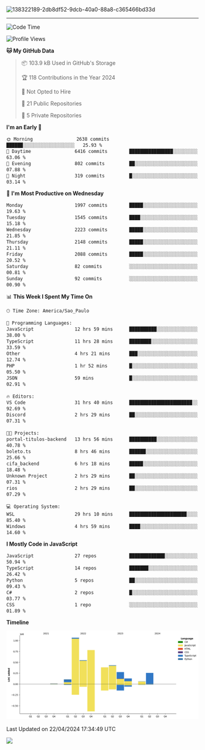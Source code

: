 
![138322189-2db8df52-9dcb-40a0-88a8-c365466bd33d](https://user-images.githubusercontent.com/89656623/214648213-d698ffe7-0c15-4728-8ac0-3e241011cc78.gif)

---

<!--START_SECTION:waka-->
![Code Time](http://img.shields.io/badge/Code%20Time-63%20hrs%2021%20mins-blue)

![Profile Views](http://img.shields.io/badge/Profile%20Views-11-blue)

**🐱 My GitHub Data** 

> 📦 103.9 kB Used in GitHub's Storage 
 > 
> 🏆 118 Contributions in the Year 2024
 > 
> 🚫 Not Opted to Hire
 > 
> 📜 21 Public Repositories 
 > 
> 🔑 5 Private Repositories 
 > 
**I'm an Early 🐤** 

```text
🌞 Morning                2638 commits        ██████░░░░░░░░░░░░░░░░░░░   25.93 % 
🌆 Daytime                6416 commits        ████████████████░░░░░░░░░   63.06 % 
🌃 Evening                802 commits         ██░░░░░░░░░░░░░░░░░░░░░░░   07.88 % 
🌙 Night                  319 commits         █░░░░░░░░░░░░░░░░░░░░░░░░   03.14 % 
```
📅 **I'm Most Productive on Wednesday** 

```text
Monday                   1997 commits        █████░░░░░░░░░░░░░░░░░░░░   19.63 % 
Tuesday                  1545 commits        ████░░░░░░░░░░░░░░░░░░░░░   15.18 % 
Wednesday                2223 commits        █████░░░░░░░░░░░░░░░░░░░░   21.85 % 
Thursday                 2148 commits        █████░░░░░░░░░░░░░░░░░░░░   21.11 % 
Friday                   2088 commits        █████░░░░░░░░░░░░░░░░░░░░   20.52 % 
Saturday                 82 commits          ░░░░░░░░░░░░░░░░░░░░░░░░░   00.81 % 
Sunday                   92 commits          ░░░░░░░░░░░░░░░░░░░░░░░░░   00.90 % 
```


📊 **This Week I Spent My Time On** 

```text
🕑︎ Time Zone: America/Sao_Paulo

💬 Programming Languages: 
JavaScript               12 hrs 59 mins      ██████████░░░░░░░░░░░░░░░   38.00 % 
TypeScript               11 hrs 28 mins      ████████░░░░░░░░░░░░░░░░░   33.59 % 
Other                    4 hrs 21 mins       ███░░░░░░░░░░░░░░░░░░░░░░   12.74 % 
PHP                      1 hr 52 mins        █░░░░░░░░░░░░░░░░░░░░░░░░   05.50 % 
JSON                     59 mins             █░░░░░░░░░░░░░░░░░░░░░░░░   02.91 % 

🔥 Editors: 
VS Code                  31 hrs 40 mins      ███████████████████████░░   92.69 % 
Discord                  2 hrs 29 mins       ██░░░░░░░░░░░░░░░░░░░░░░░   07.31 % 

🐱‍💻 Projects: 
portal-titulos-backend   13 hrs 56 mins      ██████████░░░░░░░░░░░░░░░   40.78 % 
boleto.ts                8 hrs 46 mins       ██████░░░░░░░░░░░░░░░░░░░   25.66 % 
cifa_backend             6 hrs 18 mins       █████░░░░░░░░░░░░░░░░░░░░   18.48 % 
Unknown Project          2 hrs 29 mins       ██░░░░░░░░░░░░░░░░░░░░░░░   07.31 % 
rios                     2 hrs 29 mins       ██░░░░░░░░░░░░░░░░░░░░░░░   07.29 % 

💻 Operating System: 
WSL                      29 hrs 10 mins      █████████████████████░░░░   85.40 % 
Windows                  4 hrs 59 mins       ████░░░░░░░░░░░░░░░░░░░░░   14.60 % 
```

**I Mostly Code in JavaScript** 

```text
JavaScript               27 repos            █████████████░░░░░░░░░░░░   50.94 % 
TypeScript               14 repos            ███████░░░░░░░░░░░░░░░░░░   26.42 % 
Python                   5 repos             ██░░░░░░░░░░░░░░░░░░░░░░░   09.43 % 
C#                       2 repos             █░░░░░░░░░░░░░░░░░░░░░░░░   03.77 % 
CSS                      1 repo              ░░░░░░░░░░░░░░░░░░░░░░░░░   01.89 % 
```



**Timeline**

![Lines of Code chart](https://raw.githubusercontent.com/NatanB4/NatanB4/main/assets/bar_graph.png)


 Last Updated on 22/04/2024 17:34:49 UTC
<!--END_SECTION:waka-->
    
  <a href="mailto:natanbarbosa027@gmail.com"><img src="https://img.shields.io/badge/Gmail-D14836?style=for-the-badge&logo=gmail&logoColor=white" target="_blank"></a>

